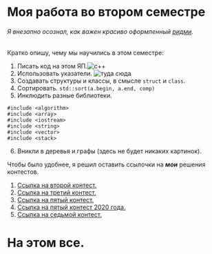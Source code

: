 # Моя работа во втором семестре
###### *Я внезапно осознал, как важен красиво оформленный [ридми](./README.md)*.

Кратко опишу, чему мы научились в этом семестре:
  1. Писать код на этом ЯП.![c++](https://upload.wikimedia.org/wikipedia/commons/1/18/ISO_C%2B%2B_Logo.svg)
  2. Использовать указатели. ![туда сюда](https://upload.wikimedia.org/wikipedia/commons/f/f6/VzKat.svg)
  3. Создавать структуры и классы, в смысле `struct` и `class`.
  4. Cортировать.
    ```
    std::sort(a.begin, a.end, comp)
    ```
  5. Инклюдить разные библиотеки.
  ```
  #include <algorithm>
#include <array>
#include <iostream>
#include <string>
#include <vector>
#include <stack>
  ```
  6. Вникли в деревья и графы (здесь не будет никаких картинок).

Чтобы было удобнее, я решил оставить ссылочки на ***мои*** решения контестов.

1. [Ссылка на второй контест.](./Test2)
2. [Ссылка на третий контест.](./Test3)
3. [Ссылка на пятый контест.](./Test5)
4. [Ссылка на пятый контест 2020 года.](./Test5_2020)
5. [Ссылка на седьмой контест.](./Test7)

# На этом все.
